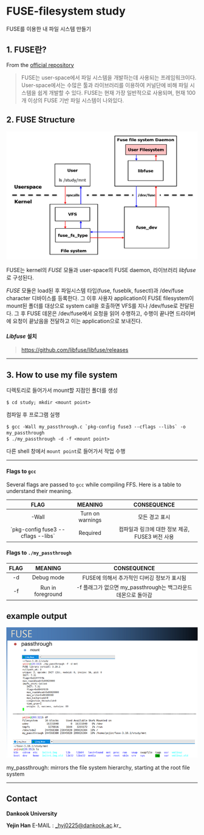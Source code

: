 # FUSE-filesystem study
FUSE를 이용한 내 파일 시스템 만들기

## 1. FUSE란?
 From the [official repository](https://github.com/libfuse/libfuse)
>  FUSE는 user-space에서 파일 시스템을 개발하는데 사용되는 프레임워크이다. User-space에서는
수많은 툴과 라이브러리를 이용하여 커널단에 비해 파일 시스템을 쉽게 개발할 수 있다. FUSE는 현재
가장 일반적으로 사용되며, 현재 100개 이상의 FUSE 기반 파일 시스템이 나와있다.

## 2. FUSE Structure
![FUSE구조](./images/fuse_structure.png)


FUSE는 kernel의 *FUSE* 모듈과 user-space의 FUSE daemon, 라이브러리 *libfuse*로 구성된다. 


*FUSE* 모듈은 load된 후 파일시스템 타입(fuse, fuseblk, fusectl)과 /dev/fuse character 디바이스를 등록한다. 
그 이후 사용자 application이 FUSE filesystem이 mount된 폴더를 대상으로 system call을 호출하면 
VFS를 지나 /dev/fuse로 전달된다. 그 후 FUSE 데몬은 /dev/fuse에서 요청을 읽어 수행하고, 수행이 끝나면 
드라이버에 요청이 끝났음을 전달하고 이는 application으로 보내진다.

#### *Libfuse* 설치
>https://github.com/libfuse/libfuse/releases
---
## 3. How to use my file system

디렉토리로 들어가서 mount할 지점인 폴더를 생성
```
$ cd study; mkdir <mount point>
```
컴파일 후 프로그램 실행
```
$ gcc -Wall my_passthrough.c `pkg-config fuse3 --cflags --libs` -o my_passthrough
$ ./my_passthrough -d -f <mount point>
```
다른 shell 창에서 ```mount point```로 들어가서 작업 수행

---
#### Flags to `gcc`

Several flags are passed to `gcc` while compiling FFS. Here is a table to understand their meaning.

| FLAG | MEANING       | CONSEQUENCE |
|:----:|:-------------:|:-----------:|
|-Wall|Turn on warnings| 모든 경고 표시|
|\`pkg-config fuse3 --cflags --libs\`|Required| 컴파일과 링크에 대한 정보 제공, FUSE3 버전 사용|


#### Flags to `./my_passthrough`

| FLAG | MEANING       | CONSEQUENCE |
|:----:|:-------------:|:-----------:|
|-d|Debug mode| FUSE에 의해서 추가적인 디버깅 정보가 표시됨|
|-f|Run in foreground| -f 플래그가 없으면 my_passthrough는 백그라운드 데몬으로 돌아감|

## example output  
![예제수행결과](./images/passthrough_example.png)

my_passthrough: mirrors the file system hierarchy, starting at the root file system

-----------------------------------------------
## Contact
**Dankook University**

**Yejin Han**
E-MAIL : _hyj0225@dankook.ac.kr_
